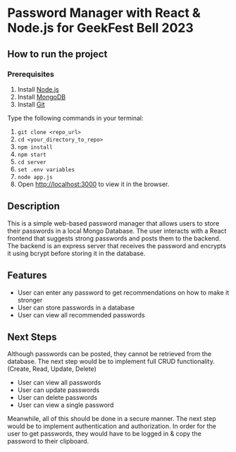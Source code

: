 # Password Manager with React & Node.js for GeekFest Bell 2023

## How to run the project

### Prerequisites
1. Install [Node.js](https://nodejs.org/en/download/)
2. Install [MongoDB](https://docs.mongodb.com/manual/installation/)
3. Install [Git](https://git-scm.com/downloads)

Type the following commands in your terminal:
1. `git clone <repo_url>`
2. `cd <your_directory_to_repo>`
3. `npm install`
4. `npm start`
5. `cd server`
6. `set .env variables`
7. `node app.js`
8. Open [http://localhost:3000](http://localhost:3000) to view it in the browser.

## Description
This is a simple web-based password manager that allows users to store their passwords in a local Mongo Database. The user interacts with a React frontend that suggests strong passwords and posts them to the backend. The backend is an express server that receives the password and encrypts it using bcrypt before storing it in the database. 

## Features
- User can enter any password to get recommendations on how to make it stronger
- User can store passwords in a database
- User can view all recommended passwords

## Next Steps
Although passwords can be posted, they cannot be retrieved from the database. The next step would be to implement full CRUD functionality. (Create, Read, Update, Delete)

- User can view all passwords
- User can update passwords
- User can delete passwords
- User can view a single password

Meanwhile, all of this should be done in a secure manner. The next step would be to implement authentication and authorization. In order for the user to get passwords, they would have to be logged in & copy the password to their clipboard.